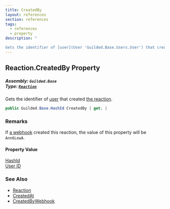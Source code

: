 ```yaml
---
title: CreatedBy
layout: references
section: references
tags:
  - references
  - property
description: "

Gets the identifier of [user](User 'Guilded.Base.Users.User') that created [the reaction](Reaction 'Guilded.Base.Content.Reaction')."
---
```


## Reaction.CreatedBy Property
##### **Assembly:** `Guilded.Base`<br/>**Type:** [`Reaction`](Reaction 'Guilded.Base.Content.Reaction')

Gets the identifier of [user](User 'Guilded.Base.Users.User') that created [the reaction](Reaction 'Guilded.Base.Content.Reaction').

```csharp
public Guilded.Base.HashId CreatedBy { get; }
```

### Remarks
  
If [a webhook](Webhook 'Guilded.Base.Servers.Webhook') created this reaction, the value of this property will be `Ann6LewA`.

#### Property Value
[HashId](HashId 'Guilded.Base.HashId')  
[User ID](UserSummary.Id 'Guilded.Base.Users.UserSummary.Id')

### See Also
- [Reaction](Reaction 'Guilded.Base.Content.Reaction')
- [CreatedAt](Reaction.CreatedAt 'Guilded.Base.Content.Reaction.CreatedAt')
- [CreatedByWebhook](Reaction.CreatedByWebhook 'Guilded.Base.Content.Reaction.CreatedByWebhook')